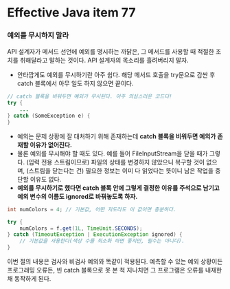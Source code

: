 # Effective Java item 77



### 예외를 무시하지 말라



API 설계자가 메서드 선언에 예외를 명시하는 까닭은, 그 메서드를 사용할 때 적절한 조치를 취해달라고 말하는 것이다. API 설계자의 목소리를 흘려버리지 말자. 

- 안타깝게도 예외를 무시하기란 아주 쉽다. 해당 메서드 호출을 try문으로 감싼 후 catch 블록에서 아무 일도 하지 않으면 끝이다.



```java
// catch 블록을 비워두면 예외가 무시된다. 아주 의심스러운 코드다!
try {
    ...
} catch (SomeException e) {
}
```



- 예외는 문제 상황에 잘 대처하기 위해 존재하는데 **catch 블록을 비워두면 예외가 존재할 이유가 없어진다.**
- 물론 예외를 무시해야 할 때도 있다.  예를 들어 FileInputStream을 닫을 때가 그렇다. (입력 전용 스트림이므로) 파일의 상태를 변경하지 않았으니 복구할 것이 없으며, (스트림을 닫는다는 건) 필요한 정보는 이미 다 읽었다는 뜻이니 남은 작업을 중단할 이유도 없다.
- **예외를 무시하기로 했다면 catch 블록 안에 그렇게 결정한 이유를 주석으로 남기고 예외 변수의 이름도 ignored로 바꿔놓도록 하자.**



```java
int numColors = 4; // 기본값, 어떤 지도라도 이 값이면 충분하다.

try {
    numColors = f.get(1L, TimeUnit.SECONDS);
} catch (TimeoutException | ExecutionException ignored) {
    // 기본값을 사용한다(색상 수를 최소화 하면 좋지만, 필수는 아니다).
}
```



이번 절의 내용은 검사와 비검사 예외와 똑같이 적용된다. 예측할 수 있는 예외 상황이든 프로그래밍 오류든, 빈 catch 블록으로 못 본 척 지나치면 그 프로그램은 오류를 내재한 채 동작하게 된다.


